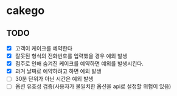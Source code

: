 # cakego

## TODO

- [x] 고객이 케이크를 예약한다
- [x] 잘못된 형식의 전화번호를 입력했을 경우 예외 발생
- [x] 점주로 인해 숨겨진 케이크를 예약하면 예외를 발생시킨다.
- [x] 과거 날짜로 예약하려고 하면 예외 발생
- [ ] 30분 단위가 아닌 시간은 예외 발생
- [ ] 옵션 유효성 검증(사용자가 불일치한 옵션을 api로 설정할 위험이 있음)
